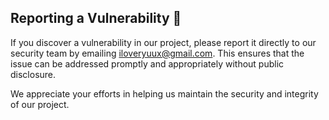 ## Reporting a Vulnerability 🚨

If you discover a vulnerability in our project, please report it directly to our security team by emailing iloveryuux@gmail.com. This ensures that the issue can be addressed promptly and appropriately without public disclosure.

We appreciate your efforts in helping us maintain the security and integrity of our project.
